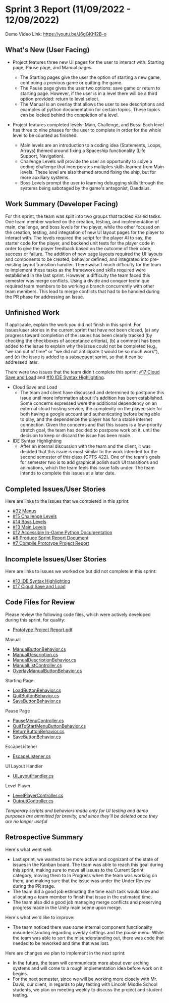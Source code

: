 # Sprint 3 Report (11/09/2022 - 12/09/2022)

Demo Video Link: https://youtu.be/J6gGKh12B-o

## What's New (User Facing)

 * Project features three new UI pages for the user to interact with: Starting page, Pause page, and Manual pages.
   * The Starting pages give the user the option of starting a new game, continuing a previous game or quitting the game.
   * The Pause page gives the user two options: save game or return to starting page. However, if the user is in a level there will be a third option provided: return to level select.
   * The Manual is an overlay that allows the user to see descriptions and examples of python documentation for certain topics. These topics can be locked behind the completion of a level.

 * Project features completed levels: Main, Challenge, and Boss. Each level has three to nine phases for the user to complete in order for the whole level to be counted as finished.
   * Main levels are an introduction to a coding idea (Statements, Loops, Arrays) themed around fixing a Spaceship functionality (Life Support, Navigation). 
   * Challenge Levels will provide the user an opportunity to solve a coding challenge that incorporates multiples skills learned from Main levels. These level are also themed around fixing the ship, but for more auxiliary systems.
   * Boss Levels prompt the user to learning debugging skills through the systems being sabotaged by the game's antagonist, Daedalus.    


## Work Summary (Developer Facing)

For this sprint, the team was split into two groups that tackled varied tasks. One team member worked on the creation, testing, and implementation of main, challenge, and boss levels for the player, while the other focused on the creation, testing, and integration of new UI layout pages for the player to interact with. The levels required the script for the player AI to say, the starter code for the player, and backend unit tests for the player code in order to give the player feedback based on the outcome of their code, success or failure. The addition of new page layouts required the UI layouts and components to be created, behavior defined, and integrated into pre-existing layout transition handler. There wasn't much difficulty for the team to implement these tasks as the framework and skills required were established in the last sprint. However, a difficulty the team faced this semester was merge conflicts. Using a divide and conquer technique required team members to be working a branch concurrently with other team members. This lead to merge conflicts that had to be handled during the PR phase for addressing an Issue.

## Unfinished Work

If applicable, explain the work you did not finish in this sprint. For issues/user stories in the current sprint that have not been closed, (a) any progress toward completion of the issues has been clearly tracked (by checking the checkboxes of  acceptance criteria), (b) a comment has been added to the issue to explain why the issue could not be completed (e.g., "we ran out of time" or "we did not anticipate it would be so much work"), and (c) the issue is added to a subsequent sprint, so that it can be addressed later.

There were two issues that the team didn't complete this sprint: [#17 Cloud Save and Load](https://github.com/WSUCptSCapstone-Fall2022Spring2023/psd-gamifiedapp/issues/17) and [#10 IDE Syntax Highlighting](https://github.com/WSUCptSCapstone-Fall2022Spring2023/psd-gamifiedapp/issues/10).

- Cloud Save and Load
  - The team and client have discussed and determined to postpone this issue until more information about it's addition has been established. Some concerns expressed were the additional dependency on an external cloud hosting service, the complexity on the player-side for both having a google account and authenticating before being able to play, and the dependence the player has for a stable internet connection. Given the concerns and that this issues is a low-priority stretch goal, the team has decided to postpone work on it, until the decision to keep or discard the issue has been made.
- IDE Syntax Highlighting
  - After an internal discussion with the team and the client, it was decided that this issue is most similar to the work intended for the second semester of this class (CPTS 422). One of the team's goals for semester two is to add graphical polish such UI transitions and animations, which the team feels this issue falls under. The team intends to complete this issues at a later date.

## Completed Issues/User Stories

Here are links to the issues that we completed in this sprint:

 * [#32 Menus](https://github.com/WSUCptSCapstone-Fall2022Spring2023/psd-gamifiedapp/issues/32)
 * [#15 Challenge Levels](https://github.com/WSUCptSCapstone-Fall2022Spring2023/psd-gamifiedapp/issues/15)
 * [#14 Boss Levels](https://github.com/WSUCptSCapstone-Fall2022Spring2023/psd-gamifiedapp/issues/14)
 * [#13 Main Levels](https://github.com/WSUCptSCapstone-Fall2022Spring2023/psd-gamifiedapp/issues/13)
 * [#12 Accessible In-Game Python Documentation](https://github.com/WSUCptSCapstone-Fall2022Spring2023/psd-gamifiedapp/issues/12)
 * [#8 Produce Sprint Report Document](https://github.com/WSUCptSCapstone-Fall2022Spring2023/psd-gamifiedapp/issues/8)
 * [#7 Compile Prototype Project Report](https://github.com/WSUCptSCapstone-Fall2022Spring2023/psd-gamifiedapp/issues/7)

 ## Incomplete Issues/User Stories

 Here are links to issues we worked on but did not complete in this sprint:

 * [#10 IDE Syntax Highlighting](https://github.com/WSUCptSCapstone-Fall2022Spring2023/psd-gamifiedapp/issues/10) <It was decided that this issue aligned more with the goals of this project during semester two.>
 * [#17 Cloud Save and Load](https://github.com/WSUCptSCapstone-Fall2022Spring2023/psd-gamifiedapp/issues/17) <It was decided that this issue added too many dependencies and complexities for the user to justify adding this feature.>

## Code Files for Review

Please review the following code files, which were actively developed during this sprint, for quality:

 * [Prototype Project Report.pdf](https://github.com/WSUCptSCapstone-Fall2022Spring2023/psd-gamifiedapp/blob/main/Documentation/Prototype%20Project%20Report.pdf)

Manual

 * [ManualButtonBehavior.cs](https://github.com/WSUCptSCapstone-Fall2022Spring2023/psd-gamifiedapp/blob/main/Icarus%20Protocol/Assets/UI/Manual/ManualButtonBehavior.cs)
 * [ManualDescription.cs](https://github.com/WSUCptSCapstone-Fall2022Spring2023/psd-gamifiedapp/blob/main/Icarus%20Protocol/Assets/UI/Manual/ManualDescription.cs)
 * [ManualDescriptionBehavior.cs](https://github.com/WSUCptSCapstone-Fall2022Spring2023/psd-gamifiedapp/blob/main/Icarus%20Protocol/Assets/UI/Manual/ManualDescriptionBehavior.cs)
 * [ManualListController.cs](https://github.com/WSUCptSCapstone-Fall2022Spring2023/psd-gamifiedapp/blob/main/Icarus%20Protocol/Assets/UI/Manual/ManualListController.cs)
 * [OverlayManualButtonBehavior.cs](https://github.com/WSUCptSCapstone-Fall2022Spring2023/psd-gamifiedapp/blob/main/Icarus%20Protocol/Assets/UI/OverlayMenus/OverlayManualButtonBehavior.cs)

Starting Page

- [LoadButtonBehavior.cs](https://github.com/WSUCptSCapstone-Fall2022Spring2023/psd-gamifiedapp/blob/main/Icarus%20Protocol/Assets/UI/StartMenu/LoadButtonBehavior.cs)
- [QuitButtonBehavior.cs](https://github.com/WSUCptSCapstone-Fall2022Spring2023/psd-gamifiedapp/blob/main/Icarus%20Protocol/Assets/UI/StartMenu/QuitButtonBehavior.cs)
- [SaveButtonBehavior.cs](https://github.com/WSUCptSCapstone-Fall2022Spring2023/psd-gamifiedapp/blob/main/Icarus%20Protocol/Assets/UI/StartMenu/StartButtonBehavior.cs)

Pause Page

- [PauseMenuController.cs](https://github.com/WSUCptSCapstone-Fall2022Spring2023/psd-gamifiedapp/blob/main/Icarus%20Protocol/Assets/UI/PauseMenu/PauseMenuController.cs)
- [QuitToStartMenuButtonBehavior.cs](https://github.com/WSUCptSCapstone-Fall2022Spring2023/psd-gamifiedapp/blob/main/Icarus%20Protocol/Assets/UI/PauseMenu/QuitToStartMenuButtonBehavior.cs)
- [ReturnButtonBehavior.cs](https://github.com/WSUCptSCapstone-Fall2022Spring2023/psd-gamifiedapp/blob/main/Icarus%20Protocol/Assets/UI/PauseMenu/ReturnButtonBehavior.cs)
- [SaveButtonBehavior.cs](https://github.com/WSUCptSCapstone-Fall2022Spring2023/psd-gamifiedapp/blob/main/Icarus%20Protocol/Assets/UI/PauseMenu/SaveButtonBehavior.cs)

EscapeListener

- [EscapeListener.cs](https://github.com/WSUCptSCapstone-Fall2022Spring2023/psd-gamifiedapp/blob/main/Icarus%20Protocol/Assets/UI/EscapeMenu/EscapeListener.cs)

UI Layout Handler

- [UILayoutHandler.cs](https://github.com/WSUCptSCapstone-Fall2022Spring2023/psd-gamifiedapp/blob/main/Icarus%20Protocol/Assets/UI/UILayoutHandler.cs)

Level Player

- [LevelPlayerController.cs](https://github.com/WSUCptSCapstone-Fall2022Spring2023/psd-gamifiedapp/blob/main/Icarus%20Protocol/Assets/UI/LevelPlayer/LevelPlayerController.cs)
- [OutputController.cs](https://github.com/WSUCptSCapstone-Fall2022Spring2023/psd-gamifiedapp/blob/main/Icarus%20Protocol/Assets/UI/LevelPlayer/OutputController.cs)

*Temporary scripts and behaviors made only for UI testing and demo purposes are ommitted for brevity, and since they'll be deleted once they are no longer useful*

## Retrospective Summary

Here's what went well:

  * Last sprint, we wanted to be more active and cognizant of the state of issues in the Kanban board. The team was able to reach this goal during this sprint, making sure to move all issues to the Current Sprint category, moving them to In Progress when the team was working on them, and making sure that the issue was under the Under Review during the PR stage.
  * The team did a good job estimating the time each task would take and allocating a team member to finish that issue in the estimated time.
  * The team also did a good job managing merge conflicts and preserving progress made in the Unity main scene upon merge. 

Here's what we'd like to improve:

   * The team noticed there was some internal component functionality misunderstanding regarding overlay settings and the pause menu. While the team was able to sort the misunderstanding out, there was code that needed to be reworked and time that was lost.

Here are changes we plan to implement in the next sprint:

   * In the future, the team will communicate more about over arching systems and will come to a rough implementation idea before work on it begins.
   * For the next semester, since we will be working more closely with Mr. Davis, our client, in regards to play testing with Lincoln Middle School students, we plan on meeting weekly to discuss the project and student testing.
